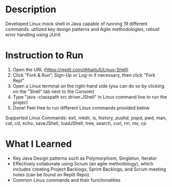 # Description
 Developed Linux mock shell in Java capable of running 19 different commands. utilized key design patterns and Agile methodologies, robust error handling using JUnit.

# Instruction to Run
1. Open the URL (https://replit.com/@hailiu5/Linux-Shell)
2. Click "Fork & Run", Sign-Up or Log-in if necessary, then click "Fork Repl"
3. Open a Linux terminal on the right-hand side (you can do so by clicking on the "Shell" tab next to the Console)
4. Type "java -classpath src driver.JShell" in Linux command line to run the project
5. Done! Feel free to run different Linux commands provided below

Supported Linux Commands: exit, mkdir, ls, history, pushd, popd, pwd, man, cat, cd, echo, saveJShell, loadJShell, tree, search, curl, rm, mv, cp

# What I Learned
- Key Java Design patterns such as Polymorphism, Singleton, Iterator
- Effectively collaborate using Scrum (an agile methodology), which includes creating Project Backlogs, Sprint Backlogs, and Scrum meeting notes (can be found on Replit Repo).
- Common Linux commands and their functionalities

